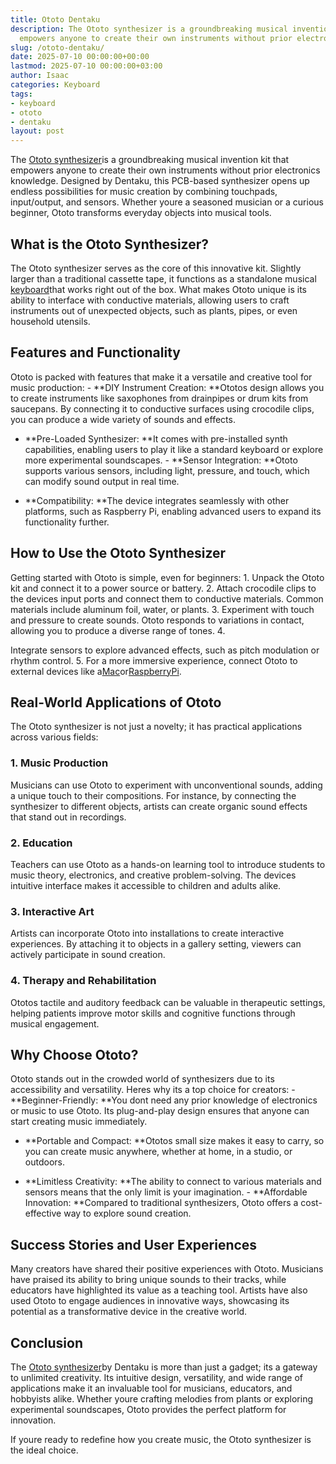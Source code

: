 ```yaml
---
title: Ototo Dentaku
description: The Ototo synthesizer is a groundbreaking musical invention kit that
  empowers anyone to create their own instruments without prior electronics knowledge.
slug: /ototo-dentaku/
date: 2025-07-10 00:00:00+00:00
lastmod: 2025-07-10 00:00:00+03:00
author: Isaac
categories: Keyboard
tags:
- keyboard
- ototo
- dentaku
layout: post
---
```

The [Ototo synthesizer](https://dentakulondon.com/ototo)is a groundbreaking musical invention kit that empowers anyone to create their own instruments without prior electronics knowledge. Designed by Dentaku, this PCB-based synthesizer opens up endless possibilities for music creation by combining touchpads, input/output, and sensors. Whether youre a seasoned musician or a curious beginner, Ototo transforms everyday objects into musical tools.

##  What is the Ototo Synthesizer?

The Ototo synthesizer serves as the core of this innovative kit. Slightly larger than a traditional cassette tape, it functions as a standalone musical [keyboard](https://pestpolicy.com/best-49-key-midi-controller/)that works right out of the box. What makes Ototo unique is its ability to interface with conductive materials, allowing users to craft instruments out of unexpected objects, such as plants, pipes, or even household utensils.

##  Features and Functionality

Ototo is packed with features that make it a versatile and creative tool for music production: - **DIY Instrument Creation: **Ototos design allows you to create instruments like saxophones from drainpipes or drum kits from saucepans. By connecting it to conductive surfaces using crocodile clips, you can produce a wide variety of sounds and effects.

- **Pre-Loaded Synthesizer: **It comes with pre-installed synth capabilities, enabling users to play it like a standard keyboard or explore more experimental soundscapes. - **Sensor Integration: **Ototo supports various sensors, including light, pressure, and touch, which can modify sound output in real time.

- **Compatibility: **The device integrates seamlessly with other platforms, such as Raspberry Pi, enabling advanced users to expand its functionality further.

##  How to Use the Ototo Synthesizer

Getting started with Ototo is simple, even for beginners: 1. Unpack the Ototo kit and connect it to a power source or battery. 2. Attach crocodile clips to the devices input ports and connect them to conductive materials. Common materials include aluminum foil, water, or plants. 3. Experiment with touch and pressure to create sounds. Ototo responds to variations in contact, allowing you to produce a diverse range of tones. 4.

Integrate sensors to explore advanced effects, such as pitch modulation or rhythm control. 5. For a more immersive experience, connect Ototo to external devices like a[Mac](https://www.apple.com/mac)or[RaspberryPi](https://www.raspberrypi.org).

##  Real-World Applications of Ototo

The Ototo synthesizer is not just a novelty; it has practical applications across various fields:

###  1. Music Production

Musicians can use Ototo to experiment with unconventional sounds, adding a unique touch to their compositions. For instance, by connecting the synthesizer to different objects, artists can create organic sound effects that stand out in recordings.

###  2. Education

Teachers can use Ototo as a hands-on learning tool to introduce students to music theory, electronics, and creative problem-solving. The devices intuitive interface makes it accessible to children and adults alike.

###  3. Interactive Art

Artists can incorporate Ototo into installations to create interactive experiences. By attaching it to objects in a gallery setting, viewers can actively participate in sound creation.

###  4. Therapy and Rehabilitation

Ototos tactile and auditory feedback can be valuable in therapeutic settings, helping patients improve motor skills and cognitive functions through musical engagement.

##  Why Choose Ototo?

Ototo stands out in the crowded world of synthesizers due to its accessibility and versatility. Heres why its a top choice for creators: - **Beginner-Friendly: **You dont need any prior knowledge of electronics or music to use Ototo. Its plug-and-play design ensures that anyone can start creating music immediately.

- **Portable and Compact: **Ototos small size makes it easy to carry, so you can create music anywhere, whether at home, in a studio, or outdoors.

- **Limitless Creativity: **The ability to connect to various materials and sensors means that the only limit is your imagination. - **Affordable Innovation: **Compared to traditional synthesizers, Ototo offers a cost-effective way to explore sound creation.

##  Success Stories and User Experiences

Many creators have shared their positive experiences with Ototo. Musicians have praised its ability to bring unique sounds to their tracks, while educators have highlighted its value as a teaching tool. Artists have also used Ototo to engage audiences in innovative ways, showcasing its potential as a transformative device in the creative world.

##  Conclusion

The [Ototo synthesizer](https://dentakulondon.com/ototo)by Dentaku is more than just a gadget; its a gateway to unlimited creativity. Its intuitive design, versatility, and wide range of applications make it an invaluable tool for musicians, educators, and hobbyists alike. Whether youre crafting melodies from plants or exploring experimental soundscapes, Ototo provides the perfect platform for innovation.

If youre ready to redefine how you create music, the Ototo synthesizer is the ideal choice.